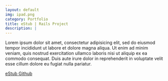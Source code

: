 ```yaml
---
layout: default
img: ipad.png
category: Portfolio
title: eStub | Rails Project
description: |
---
```

  Lorem ipsum dolor sit amet, consectetur adipisicing elit, sed do eiusmod
  tempor incididunt ut labore et dolore magna aliqua. Ut enim ad minim veniam,
  quis nostrud exercitation ullamco laboris nisi ut aliquip ex ea commodo
  consequat. Duis aute irure dolor in reprehenderit in voluptate velit esse
  cillum dolore eu fugiat nulla pariatur. 

[eStub Github](https://github.com/ma3east/WDI_PROJECT2_eStub)


<!-- ---
layout: default
img: ipad.png
category: Portfolio
title: Death to the Stock Photo:<br>Special Thanks
description: |
---
  A special thanks to [Death to the Stock Photo](http://join.deathtothestockphoto.com/) for providing the photographs that you see in this template.  Visit their website to become a member! -->